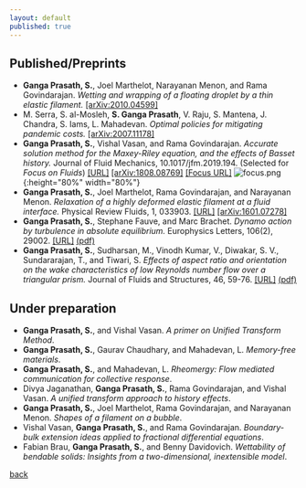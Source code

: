 ```yaml
---
layout: default
published: true
---
```

## [](#header-2) Published/Preprints
* **Ganga Prasath, S.**, Joel Marthelot, Narayanan Menon, and Rama Govindarajan. _Wetting and wrapping of a floating droplet by a thin
elastic filament._ [[arXiv:2010.04599]](http://arxiv.org/abs/2010.04599)
*  M. Serra, S. al-Mosleh, **S. Ganga Prasath**, V. Raju, S. Mantena, J. Chandra, S. Iams, L. Mahadevan. _Optimal policies for mitigating pandemic costs._ [[arXiv:2007.11178]](http://arxiv.org/abs/2007.11178)
*  **Ganga Prasath, S.**, Vishal Vasan, and Rama Govindarajan. _Accurate solution method for the Maxey-Riley equation, and the effects of Basset history._ 
Journal of Fluid Mechanics, 10.1017/jfm.2019.194. (Selected for _Focus on Fluids_) [[URL]](https://www.cambridge.org/core/journals/journal-of-fluid-mechanics/article/accurate-solution-method-for-the-maxeyriley-equation-and-the-effects-of-basset-history/C4E30D782CEA2AA72333825A97B1953C) [[arXiv:1808.08769]](http://arxiv.org/abs/1808.08769) [[Focus URL]](https://www.cambridge.org/core/journals/journal-of-fluid-mechanics/article/solving-the-inertial-particle-equation-with-memory/80362CEF656BFEBB060C4F535CFDC68D)
![focus.png]({{site.baseurl}}/focus.png){:height="80%" width="80%"}
*  **Ganga Prasath, S.**, Joel Marthelot, Rama Govindarajan, and Narayanan Menon. _Relaxation of a highly deformed elastic filament at a fluid interface._ Physical Review Fluids, 1, 033903. [[URL]](https://journals.aps.org/prfluids/abstract/10.1103/PhysRevFluids.1.033903) [[arXiv:1601.07278]](https://arxiv.org/abs/1601.07278)
* **Ganga Prasath, S.**, Stephane Fauve, and Marc Brachet. _Dynamo action by turbulence in absolute equilibrium._ Europhysics Letters, 106(2), 29002. [[URL]](https://iopscience.iop.org/article/10.1209/0295-5075/106/29002) [(pdf)](https://github.com/sgangaprasath/Publications/raw/master/EPL_2014.pdf)
* **Ganga Prasath, S.**, Sudharsan, M., Vinodh Kumar, V., Diwakar, S. V., Sundararajan, T., and Tiwari, S. _Effects of aspect ratio and orientation on the wake characteristics of low Reynolds number flow over a triangular prism._ Journal of Fluids and Structures, 46, 59-76. [[URL]](https://www.sciencedirect.com/science/article/pii/S0889974613002909) [(pdf)](https://github.com/sgangaprasath/Publications/raw/master/JFS_2013.pdf)

## [](#header-2) Under preparation

* **Ganga Prasath, S.**, and Vishal Vasan. _A primer on Unified Transform Method_.
* **Ganga Prasath, S.**, Gaurav Chaudhary, and Mahadevan, L. _Memory-free materials_.
* **Ganga Prasath, S.**, and Mahadevan, L. _Rheomergy: Flow mediated communication for collective response_.
* Divya Jaganathan, **Ganga Prasath, S.**, Rama Govindarajan, and Vishal Vasan. _A unified transform approach to history effects_.
*  **Ganga Prasath, S.**, Joel Marthelot, Rama Govindarajan, and Narayanan Menon. _Shapes of a filament on a bubble_.
*  Vishal Vasan, **Ganga Prasath, S.**, and Rama Govindarajan. _Boundary-bulk extension ideas applied to fractional differential equations_.
*  Fabian Brau, **Ganga Prasath, S.**, and Benny Davidovich. _Wettability of bendable solids:
Insights from a two-dimensional, inextensible model_.
<!--_ SIAM Journal on Applied Mathematics-->


[back](./)
